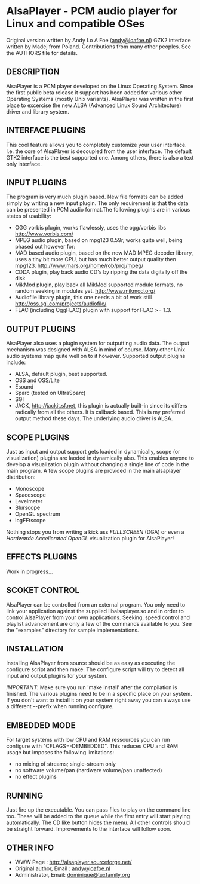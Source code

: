 # AlsaPlayer - PCM audio player for Linux and compatible OSes

Original version written by Andy Lo A Foe (andy@loafoe.nl)
GZK2 interface written by Madej from Poland.
Contributions from many other peoples. See the AUTHORS file for details.

## DESCRIPTION
AlsaPlayer is a PCM player developed on the Linux Operating System. Since
the first public beta release it support has been added for various other
Operating Systems (mostly Unix variants). AlsaPlayer was written in the first
place to excercise the new ALSA (Advanced Linux Sound Architecture) driver and
library system.


## INTERFACE PLUGINS
This cool feature allows you to completely customize your user interface.
I.e. the core of AlsaPlayer is decoupled from the user interface. The default
GTK2 interface is the best supported one. Among others, there is also a text
only interface.


## INPUT PLUGINS
The program is very much plugin based. New file formats can be added simply
by writing a new input plugin. The only requirement is that the data can be
presented in PCM audio format.The following plugins are in various states
of usability:

- OGG vorbis plugin, works flawlessly, uses the ogg/vorbis libs
  http://www.vorbis.com/
- MPEG audio plugin, based on mpg123 0.59r, works quite well, being phased out
  however for:
- MAD based audio plugin, based on the new MAD MPEG decoder library, uses a
  tiny bit more CPU, but has much better output quality then mpg123.
  http://www.mars.org/home/rob/proj/mpeg/
- CDDA plugin, play back audio CD's by ripping the data digitally off the disk
- MikMod plugin, play back all MikMod supported module formats, no random
  seeking in modules yet.
  http://www.mikmod.org/
- Audiofile library plugin, this one needs a bit of work still
  http://oss.sgi.com/projects/audiofile/
- FLAC (including OggFLAC) plugin with support for FLAC >= 1.3.

## OUTPUT PLUGINS
AlsaPlayer also uses a plugin system for outputting audio data. The output
mechanism was designed with ALSA in mind of course. Many other Unix audio
systems map quite well on to it however. Supported output plugins include:

- ALSA, default plugin, best supported.
- OSS and OSS/Lite
- Esound
- Sparc (tested on UltraSparc)
- SGI
- JACK, http://jackit.sf.net, this plugin is actually built-in since its
  differs radically from all the others. It is callback based. This is my
  preferred output method these days. The underlying audio driver is ALSA.


## SCOPE PLUGINS
Just as input and output support gets loaded in dynamically, scope (or
visualization) plugins are laoded in dynamically also. This enables anyone to
develop a visualization plugin without changing a single line of code in the
main program. A few scope plugins are provided in the main alsaplayer
distribution:

- Monoscope
- Spacescope
- Levelmeter
- Blurscope
- OpenGL spectrum
- logFFtscope

Nothing stops you from writing a kick ass *FULLSCREEN* (DGA) or even a
*Hardwarde Accellerated OpenGL* visualization plugin for AlsaPlayer!


## EFFECTS PLUGINS
Work in progress...


## SCOKET CONTROL
AlsaPlayer can be controlled from an external program. You only need to
link your application against the supplied libalsaplayer.so and in order
to control AlsaPlayer from your own applications. Seeking, speed control and
playlist advancement are only a few of the commands available to you.
See the "examples" directory for sample implementations.


## INSTALLATION
Installing AlsaPlayer from source should be as easy as executing the configure
script and then make. The configure script will try to detect all input and
output plugins for your system.

*IMPORTANT*: Make sure you run 'make install' after the compilation is
finished. The various plugins need to be in a specific place on your system.
If you don't want to install it on your system right away you can always use a
different --prefix when running configure.


## EMBEDDED MODE
For target systems with low CPU and RAM ressources you can run configure with
"CFLAGS=-DEMBEDDED". This reduces CPU and RAM usage but imposes the following
limitations:

- no mixing of streams; single-stream only
- no software volume/pan (hardware volume/pan unaffected)
- no effect plugins


## RUNNING
Just fire up the executable. You can pass files to play on the command line
too. These will be added to the queue while the first entry will start playing
automatically. The CD like button hides the menu. All other controls should be
straight forward. Improvements to the interface will follow soon.

## OTHER INFO
- WWW Page : http://alsaplayer.sourceforge.net/
- Original author, Email : <andy@loafoe.nl>
- Administrator, Email: <dominique@tuxfamily.org>
